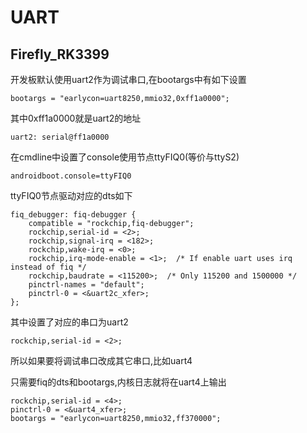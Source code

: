 # UART

## Firefly_RK3399

开发板默认使用uart2作为调试串口,在bootargs中有如下设置

	bootargs = "earlycon=uart8250,mmio32,0xff1a0000";

其中0xff1a0000就是uart2的地址

	uart2: serial@ff1a0000

在cmdline中设置了console使用节点ttyFIQ0(等价与ttyS2)

	androidboot.console=ttyFIQ0

ttyFIQ0节点驱动对应的dts如下

    fiq_debugger: fiq-debugger {
        compatible = "rockchip,fiq-debugger";
        rockchip,serial-id = <2>;
        rockchip,signal-irq = <182>;
        rockchip,wake-irq = <0>;
        rockchip,irq-mode-enable = <1>;  /* If enable uart uses irq instead of fiq */
        rockchip,baudrate = <115200>;  /* Only 115200 and 1500000 */
        pinctrl-names = "default";
        pinctrl-0 = <&uart2c_xfer>;
    };

其中设置了对应的串口为uart2

	rockchip,serial-id = <2>;

所以如果要将调试串口改成其它串口,比如uart4

只需要fiq的dts和bootargs,内核日志就将在uart4上输出

	rockchip,serial-id = <4>;
	pinctrl-0 = <&uart4_xfer>;
	bootargs = "earlycon=uart8250,mmio32,ff370000";
